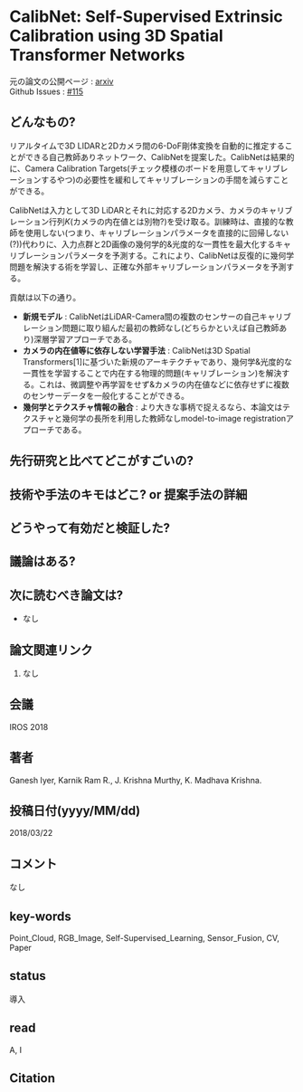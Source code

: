 # CalibNet: Self-Supervised Extrinsic Calibration using 3D Spatial Transformer Networks

元の論文の公開ページ : [arxiv](https://arxiv.org/abs/1803.08181)  
Github Issues : [#115](https://github.com/Obarads/obarads.github.io/issues/115)

## どんなもの?
リアルタイムで3D LIDARと2Dカメラ間の6-DoF剛体変換を自動的に推定することができる自己教師ありネットワーク、CalibNetを提案した。CalibNetは結果的に、Camera Calibration Targets(チェック模様のボードを用意してキャリブレーションするやつ)の必要性を緩和してキャリブレーションの手間を減らすことができる。

CalibNetは入力として3D LiDARとそれに対応する2Dカメラ、カメラのキャリブレーション行列$K$(カメラの内在値とは別物?)を受け取る。訓練時は、直接的な教師を使用しない(つまり、キャリブレーションパラメータを直接的に回帰しない(?))代わりに、入力点群と2D画像の幾何学的&光度的な一貫性を最大化するキャリブレーションパラメータを予測する。これにより、CalibNetは反復的に幾何学問題を解決する術を学習し、正確な外部キャリブレーションパラメータを予測する。

貢献は以下の通り。

- **新規モデル** : CalibNetはLiDAR-Camera間の複数のセンサーの自己キャリブレーション問題に取り組んだ最初の教師なし(どちらかといえば自己教師あり)深層学習アプローチである。
- **カメラの内在値等に依存しない学習手法** : CalibNetは3D Spatial Transformers[1]に基づいた新規のアーキテクチャであり、幾何学&光度的な一貫性を学習することで内在する物理的問題(キャリブレーション)を解決する。これは、微調整や再学習をせず&カメラの内在値などに依存せずに複数のセンサーデータを一般化することができる。
- **幾何学とテクスチャ情報の融合** : より大きな事柄で捉えるなら、本論文はテクスチャと幾何学の長所を利用した教師なしmodel-to-image registrationアプローチである。

## 先行研究と比べてどこがすごいの?

## 技術や手法のキモはどこ? or 提案手法の詳細

## どうやって有効だと検証した?

## 議論はある?

## 次に読むべき論文は?
- なし

## 論文関連リンク
1. なし

## 会議
IROS 2018

## 著者
Ganesh Iyer, Karnik Ram R., J. Krishna Murthy, K. Madhava Krishna.

## 投稿日付(yyyy/MM/dd)
2018/03/22

## コメント
なし

## key-words
Point_Cloud, RGB_Image, Self-Supervised_Learning, Sensor_Fusion, CV, Paper

## status
導入

## read
A, I

## Citation
